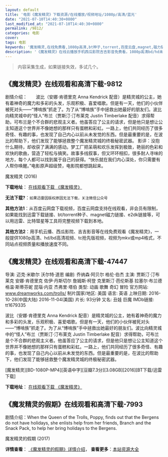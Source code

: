 ```yaml
---
layout: default
title: '电影《魔发精灵》下载资源/在线播放/视频地址/1080p/高清/蓝光'
date: "2021-07-10T14:40:30+0800"
last_modified_at: "2021-07-10T14:40:30+0800"
permalink: /9812/
categories: 电影
cover:
tags: 电影
keywords: '魔发精灵,在线免费看,1080p高清,bt种子,torrent,百度云盘,magnet,磁力链,迅雷下载资源'
description: '《魔发精灵》在线云播放手机西瓜影院吉吉影音免费看，1080p高清bd/hd未删减完整版和tc抢先枪版，mkv/mp4格式，附带bt/torrent种子、magnet/磁力链、百度云盘、网盘资源迅雷下载链接'
---
```


>内容采集生成，如果链接失效，多试几个。


## 《魔发精灵》在线观看和高清下载-9812

剧情介绍：　　波比（安娜·肯德里克 Anna Kendrick 配音）是精灵城的公主，她有着神奇的魔力和多彩的头发，乐观积极、喜爱唱歌。但是有一天，他们的小伙伴被死对头——“博啃族”抓走了。为了从“博啃族”手中拯救出她最好的朋友们。波比向精灵城中的“怪人”布兰（贾斯汀·汀布莱克 Justin Timberlake 配音）求得帮助，可布兰是个不合群的悲观主义者。他虽答应了公主的请求，但是他只是想让公主知道这个世界并不像她想的那样只有蛋糕和彩虹。一路上，他们共同经历了很多奇怪、有趣的事，也发现了自己内心以前从未发觉的东西。但是最重要的是，在波比的帮助下，他们发现了能够拯救整个魔发精灵城的终极秘密武器。 影评：没抱什么期待，却收获了满满的感动。梦工厂把呆萌和欢乐发挥到极致，艳丽的色彩和欢快的歌曲，营造了轻松与搞笑。故事多线叙事，但又环环相扣，很多耐人寻味的地方，每个人都可以找到属于自己的获得。“快乐就在我们内心深处，你只需要有人帮你唤醒。”电影原声超级赞，电影院都想跳起来。


魔发精灵 (2016)

**下载地址**： [在线观看下载 《魔发精灵》](https://www.btbtdy.me/btdy/dy8220.html) 


**无法下载?**：`如果迅雷因版权原因无法下载，关注微信公众号 `

**其他方法1**：从百度云网盘下载视频，百度云网盘支持在线观看，非会员有限制，如果能找到迅雷下载链接、bt/torrent种子、magnet磁力链接、e2dk链接等，可以用迅雷、比特彗星等工具将完整视频下载到本地。

**其他方法2**：用手机云播、西瓜影院、吉吉影音等在线免费观看《魔发精灵》，一般提供1080p高清、hd/bd高清视频、tc抢先版视频，视频为mkv或mp4格式，不同站点视频质量和播放速度不同。


## 《魔发精灵》在线观看和高清下载-47447

导演: 迈克·米歇尔 沃尔特·道恩 编剧: 乔纳森·阿贝尔 格伦·伯杰 主演: 贾斯汀·汀布莱克 安娜·肯德里克 佐伊·丹斯切尔 詹姆斯·柯登 克里斯汀·芭伦斯基 拉塞尔·布兰德 格温·斯蒂芬妮 昆瑙·内亚 杰弗里·塔伯 类型: 动画 歌舞 奇幻 冒险 官方网站: www.dreamworks.com/trolls/ 制片国家/地区: 美国 语言: 英语 上映日期: 2016-10-28(中国大陆) 2016-11-04(美国) 片长: 93分钟 又名: 丑娃 巨魔 IMDb链接: tt1679335

波比（安娜·肯德里克 Anna Kendrick 配音）是精灵城的公主，她有着神奇的魔力和多彩的头发，乐观积极、喜爱唱歌。但是有一天，他们的小伙伴被死对头——“博啃族”抓走了。为了从“博啃族”手中拯救出她最好的朋友们。波比向精灵城中的“怪人”布兰（贾斯汀·汀布莱克 Justin Timberlake 配音）求得帮助，可布兰是个不合群的悲观主义者。他虽答应了公主的请求，但是他只是想让公主知道这个世界并不像她想的那样只有蛋糕和彩虹。一路上，他们共同经历了很多奇怪、有趣的事，也发现了自己内心以前从未发觉的东西。但是最重要的是，在波比的帮助下，他们发现了能够拯救整个魔发精灵城的终极秘密武器。


[魔发精灵][BD-1080P-MP4][英语中字][豆瓣7.3分][3.08GB][2016][BT下载/迅雷下载]

**下载地址**： [在线观看下载 《魔发精灵》](https://www.btdx8.com/torrent/trolls_2016.html) 


## 《魔发精灵的假期》在线观看和高清下载-7993

剧情介绍：When the Queen of the Trolls, Poppy, finds out that the Bergens do not have holidays, she enlists help from her friends, Branch and the Snack Pack, to help her bring holidays to the Bergens.


魔发精灵的假期 (2017)

**详情查看**： [《魔发精灵的假期》详情介绍](/movie/7993/)， **查看更多**：[本站资源大全](/movie/t/all/)

